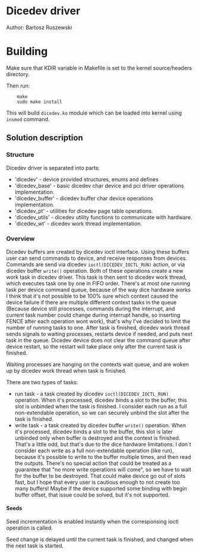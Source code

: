 # Dicedev driver
Author: Bartosz Ruszewski

# Building

Make sure that KDIR variable in Makefile is set to the kernel source/headers directory.

Then run:

```
    make
    sudo make install
```

This will build `dicedev.ko` module which can be loaded into kernel using `insmod` command.


## Solution description

### Structure

Dicedev driver is separated into parts:

* 'dicedev' - device provided structures, enums and defines
* 'dicedev_base' - basic dicedev char device and pci driver operations implementation.
* 'dicedev_buffer' - dicedev buffer char device operations implementation.
* 'dicedev_pt' - utilities for dicedev page table operations.
* 'dicedev_utils' - dicedev utility functions to communicate with hardware.
* 'dicedev_wt' - dicedev work thread implementation.

### Overview

Dicedev buffers are created by dicedev ioctl interface. Using these buffers user can send commands to device,
and receive responses from devices. Commands are send via dicedev `ioctl(DICEDEV_IOCTL_RUN)` action, or via
dicedev buffer `write()` operation. Both of these operations create a new work task in dicedev driver. This task is
then sent to dicedev work thread, which executes task one by one in FIFO order.
There's at most one running task per device command queue, because of the way dice hardware works I think that it's not possible to be 100% sure
which context caused the device failure if there are multiple different context tasks in the queue (Because device still processes,
commands during the interrupt, and current task number could change during interrupt handle, so inserting FENCE after each operation wont work),
that's why I've decided to limit the number of running tasks to one.
After task is finished, dicedev work thread sends signals to waiting processes, restarts device if needed, and puts next task in the queue.
Dicedev device does not clear the command queue after device restart, so the restart will take place only after the current task is finished.

Waiting processes are hanging on the contexts wait queue, and are woken up by dicedev work thread when task is finished.

There are two types of tasks:

* run task - a task created by dicedev `ioctl(DICEDEV_IOCTL_RUN)` operation. When it's processed, dicedev binds a slot to the buffer,
    this slot is unbinded when the task is finished. I consider each run as a full non-extendable operation, so we can securely
    unbind the slot after the task is finished.
* write task - a task created by dicedev buffer `write()` operation. When it's processed, dicedev binds a slot to the buffer,
    this slot is later unbinded only when buffer is destroyed and the context is finished. That's a little odd, but that's due to
    the dice hardware limitations. I don`t consider each write as a full non-extendable operation (like run), because it's possible
    to write to the buffer multiple times, and then read the outputs. There's no special action that could be treated as
    a guarantee that "no more write operations will come", so we have to wait for the buffer to be destroyed.
    That could make device go out of slots fast, but I hope that every user is cautious enough to not create too many buffers!
    Maybe if the device supported some binding with begin buffer offset, that issue could be solved, but it's not supported.


#### Seeds
Seed incrementation is enabled instantly when the corresponsing ioctl operation is called.

Seed change is delayed until the current task is finished, and changed when the next task is started.

